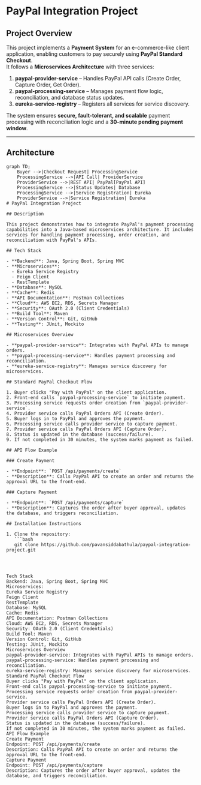 # PayPal Integration Project

## Project Overview
This project implements a **Payment System** for an e-commerce-like client application, enabling customers to pay securely using **PayPal Standard Checkout**.  
It follows a **Microservices Architecture** with three services:

1. **paypal-provider-service** – Handles PayPal API calls (Create Order, Capture Order, Get Order).
2. **paypal-processing-service** – Manages payment flow logic, reconciliation, and database status updates.
3. **eureka-service-registry** – Registers all services for service discovery.

The system ensures **secure, fault-tolerant, and scalable** payment processing with reconciliation logic and a **30-minute pending payment window**.

---

## Architecture
```mermaid
graph TD;
    Buyer -->|Checkout Request| ProcessingService
    ProcessingService -->|API Call| ProviderService
    ProviderService -->|REST API| PayPal[PayPal API]
    ProcessingService -->|Status Updates| Database
    ProcessingService -->|Service Registration| Eureka
    ProviderService -->|Service Registration| Eureka
# PayPal Integration Project

## Description

This project demonstrates how to integrate PayPal's payment processing capabilities into a Java-based microservices architecture. It includes services for handling payment processing, order creation, and reconciliation with PayPal's APIs.

## Tech Stack

- **Backend**: Java, Spring Boot, Spring MVC
- **Microservices**: 
  - Eureka Service Registry
  - Feign Client
  - RestTemplate
- **Database**: MySQL
- **Cache**: Redis
- **API Documentation**: Postman Collections
- **Cloud**: AWS EC2, RDS, Secrets Manager
- **Security**: OAuth 2.0 (Client Credentials)
- **Build Tool**: Maven
- **Version Control**: Git, GitHub
- **Testing**: JUnit, Mockito

## Microservices Overview

- **paypal-provider-service**: Integrates with PayPal APIs to manage orders.
- **paypal-processing-service**: Handles payment processing and reconciliation.
- **eureka-service-registry**: Manages service discovery for microservices.

## Standard PayPal Checkout Flow

1. Buyer clicks "Pay with PayPal" on the client application.
2. Front-end calls `paypal-processing-service` to initiate payment.
3. Processing service requests order creation from `paypal-provider-service`.
4. Provider service calls PayPal Orders API (Create Order).
5. Buyer logs in to PayPal and approves the payment.
6. Processing service calls provider service to capture payment.
7. Provider service calls PayPal Orders API (Capture Order).
8. Status is updated in the database (success/failure).
9. If not completed in 30 minutes, the system marks payment as failed.

## API Flow Example

### Create Payment

- **Endpoint**: `POST /api/payments/create`
- **Description**: Calls PayPal API to create an order and returns the approval URL to the front-end.

### Capture Payment

- **Endpoint**: `POST /api/payments/capture`
- **Description**: Captures the order after buyer approval, updates the database, and triggers reconciliation.

## Installation Instructions

1. Clone the repository:
   ```bash
   git clone https://github.com/pavansiddabathula/paypal-integration-project.git




Tech Stack
Backend: Java, Spring Boot, Spring MVC
Microservices:
Eureka Service Registry
Feign Client
RestTemplate
Database: MySQL
Cache: Redis
API Documentation: Postman Collections
Cloud: AWS EC2, RDS, Secrets Manager
Security: OAuth 2.0 (Client Credentials)
Build Tool: Maven
Version Control: Git, GitHub
Testing: JUnit, Mockito
Microservices Overview
paypal-provider-service: Integrates with PayPal APIs to manage orders.
paypal-processing-service: Handles payment processing and reconciliation.
eureka-service-registry: Manages service discovery for microservices.
Standard PayPal Checkout Flow
Buyer clicks "Pay with PayPal" on the client application.
Front-end calls paypal-processing-service to initiate payment.
Processing service requests order creation from paypal-provider-service.
Provider service calls PayPal Orders API (Create Order).
Buyer logs in to PayPal and approves the payment.
Processing service calls provider service to capture payment.
Provider service calls PayPal Orders API (Capture Order).
Status is updated in the database (success/failure).
If not completed in 30 minutes, the system marks payment as failed.
API Flow Example
Create Payment
Endpoint: POST /api/payments/create
Description: Calls PayPal API to create an order and returns the approval URL to the front-end.
Capture Payment
Endpoint: POST /api/payments/capture
Description: Captures the order after buyer approval, updates the database, and triggers reconciliation.
